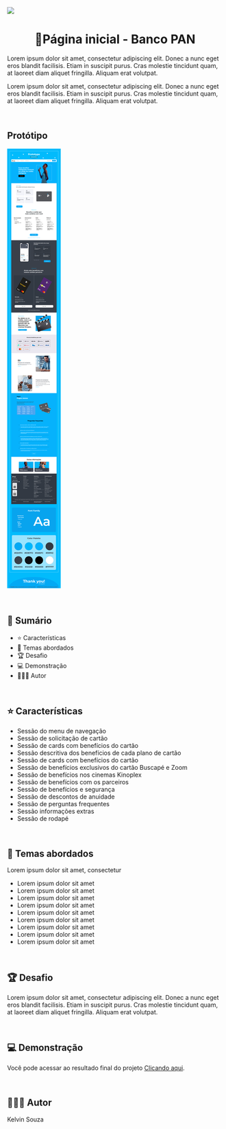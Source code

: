 <img src="https://img.shields.io/badge/Status do projeto:-Em andamento-cc7002">

<h1 align="center"> 📌Página inicial - Banco PAN</h1>

Lorem ipsum dolor sit amet, consectetur adipiscing elit. Donec a nunc eget eros blandit facilisis. Etiam in suscipit purus. Cras molestie tincidunt quam, at laoreet diam aliquet fringilla. Aliquam erat volutpat.

Lorem ipsum dolor sit amet, consectetur adipiscing elit. Donec a nunc eget eros blandit facilisis. Etiam in suscipit purus. Cras molestie tincidunt quam, at laoreet diam aliquet fringilla. Aliquam erat volutpat.

<br>

## Protótipo
![Screenshot](./src/img/images/prototype_banco_pan.png)

<br>

## 📎 **Sumário**
- ⭐ Características
- 📂 Temas abordados
- 🏆 Desafio
- 💻 Demonstração
- 🙋🏻‍♂️ Autor

<br>

## ⭐ **Características**

- Sessão do menu de navegação
- Sessão de solicitação de cartão
- Sessão de cards com benefícios do cartão
- Sessão descritiva dos benefícios de cada plano de cartão
- Sessão de cards com benefícios do cartão
- Sessão de benefícios exclusivos do cartão Buscapé e Zoom
- Sessão de benefícios nos cinemas Kinoplex
- Sessão de benefícios com os parceiros
- Sessão de benefícios e segurança
- Sessão de descontos de anuidade
- Sessão de perguntas frequentes
- Sessão informações extras
- Sessão de rodapé

<br>

## 📂 Temas abordados

Lorem ipsum dolor sit amet, consectetur

- Lorem ipsum dolor sit amet
- Lorem ipsum dolor sit amet
- Lorem ipsum dolor sit amet
- Lorem ipsum dolor sit amet
- Lorem ipsum dolor sit amet
- Lorem ipsum dolor sit amet
- Lorem ipsum dolor sit amet
- Lorem ipsum dolor sit amet
- Lorem ipsum dolor sit amet

<br>

## 🏆 Desafio
Lorem ipsum dolor sit amet, consectetur adipiscing elit. Donec a nunc eget eros blandit facilisis. Etiam in suscipit purus. Cras molestie tincidunt quam, at laoreet diam aliquet fringilla. Aliquam erat volutpat.

<br>

## 💻 Demonstração
Você pode acessar ao resultado final do projeto <a href="#">Clicando aqui</a>.

<br>

## 🙋🏻‍♂️ Autor

Kelvin Souza

<a href="https://www.linkedin.com/in/kelvinsouza00/" target="_blank">
    <img src="https://img.shields.io/badge/-LinkedIn-%230077B5?style=for-the-badge&logo=linkedin&logoColor=white" alt="">
</a>
